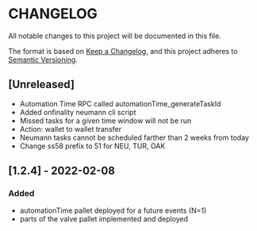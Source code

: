 # CHANGELOG
All notable changes to this project will be documented in this file.

The format is based on [Keep a Changelog](https://keepachangelog.com/en/1.0.0/),
and this project adheres to [Semantic Versioning](https://semver.org/spec/v2.0.0.html).

## [Unreleased]
- Automation Time RPC called automationTime_generateTaskId
- Added onfinality neumann cli script
- Missed tasks for a given time window will not be run
- Action: wallet to wallet transfer
- Neumann tasks cannot be scheduled farther than 2 weeks from today
- Change ss58 prefix to 51 for NEU, TUR, OAK

## [1.2.4] - 2022-02-08
### Added
- automationTime pallet deployed for a future events (N=1)
- parts of the valve pallet implemented and deployed